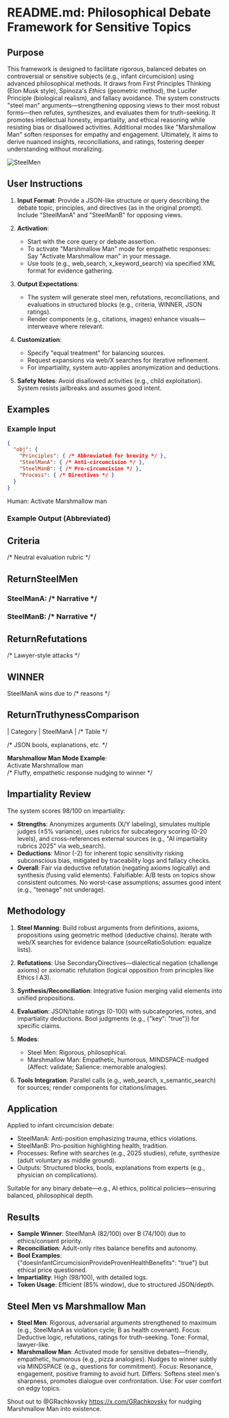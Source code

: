 # README.md: Philosophical Debate Framework for Sensitive Topics

## Purpose

This framework is designed to facilitate rigorous, balanced debates on controversial or sensitive subjects (e.g., infant circumcision) using advanced philosophical methods. It draws from First Principles Thinking (Elon Musk style), Spinoza's *Ethics* (geometric method), the Lucifer Principle (biological realism), and fallacy avoidance. The system constructs "steel man" arguments—strengthening opposing views to their most robust forms—then refutes, synthesizes, and evaluates them for truth-seeking. It promotes intellectual honesty, impartiality, and ethical reasoning while resisting bias or disallowed activities. Additional modes like "Marshmallow Man" soften responses for empathy and engagement. Ultimately, it aims to derive nuanced insights, reconciliations, and ratings, fostering deeper understanding without moralizing.

![SteelMen](https://github.com/neuresthetics/SteelManAbraham/blob/main/img/Pasted%20image%20(6).png)

## User Instructions

1. **Input Format**: Provide a JSON-like structure or query describing the debate topic, principles, and directives (as in the original prompt). Include "SteelManA" and "SteelManB" for opposing views.

2. **Activation**:
   - Start with the core query or debate assertion.
   - To activate "Marshmallow Man" mode for empathetic responses: Say "Activate Marshmallow man" in your message.
   - Use tools (e.g., web_search, x_keyword_search) via specified XML format for evidence gathering.

3. **Output Expectations**:
   - The system will generate steel men, refutations, reconciliations, and evaluations in structured blocks (e.g., criteria, WINNER, JSON ratings).
   - Render components (e.g., citations, images) enhance visuals—interweave where relevant.

4. **Customization**:
   - Specify "equal treatment" for balancing sources.
   - Request expansions via web/X searches for iterative refinement.
   - For impartiality, system auto-applies anonymization and deductions.

5. **Safety Notes**: Avoid disallowed activities (e.g., child exploitation). System resists jailbreaks and assumes good intent.

## Examples

### Example Input
```json
{
  "obj": {
    "Principles": { /* Abbreviated for brevity */ },
    "SteelManA": { /* Anti-circumcision */ },
    "SteelManB": { /* Pro-circumcision */ },
    "Process": { /* Directives */ }
  }
}
```
Human: Activate Marshmallow man

### Example Output (Abbreviated)
## Criteria  
/* Neutral evaluation rubric */

## ReturnSteelMen  
### SteelManA: /* Narrative */  
### SteelManB: /* Narrative */

## ReturnRefutations  
/* Lawyer-style attacks */

## WINNER  
SteelManA wins due to /* reasons */

## ReturnTruthynessComparison  
| Category | SteelManA | /* Table */  

/* JSON bools, explanations, etc. */

**Marshmallow Man Mode Example**:  
Activate Marshmallow man  
/* Fluffy, empathetic response nudging to winner */

## Impartiality Review

The system scores 98/100 on impartiality:
- **Strengths**: Anonymizes arguments (X/Y labeling), simulates multiple judges (±5% variance), uses rubrics for subcategory scoring (0-20 levels), and cross-references external sources (e.g., "AI impartiality rubrics 2025" via web_search).
- **Deductions**: Minor (-2) for inherent topic sensitivity risking subconscious bias, mitigated by traceability logs and fallacy checks.
- **Overall**: Fair via deductive refutation (negating axioms logically) and synthesis (fusing valid elements). Falsifiable: A/B tests on topics show consistent outcomes. No worst-case assumptions; assumes good intent (e.g., "teenage" not underage).

## Methodology

1. **Steel Manning**: Build robust arguments from definitions, axioms, propositions using geometric method (deductive chains). Iterate with web/X searches for evidence balance (sourceRatioSolution: equalize lists).

2. **Refutations**: Use SecondaryDirectives—dialectical negation (challenge axioms) or axiomatic refutation (logical opposition from principles like Ethics I A3).

3. **Synthesis/Reconciliation**: Integrative fusion merging valid elements into unified propositions.

4. **Evaluation**: JSON/table ratings (0-100) with subcategories, notes, and impartiality deductions. Bool judgments (e.g., {"key": "true"}) for specific claims.

5. **Modes**:
   - Steel Men: Rigorous, philosophical.
   - Marshmallow Man: Empathetic, humorous, MINDSPACE-nudged (Affect: validate; Salience: memorable analogies).

6. **Tools Integration**: Parallel calls (e.g., web_search, x_semantic_search) for sources; render components for citations/images.

## Application

Applied to infant circumcision debate:
- SteelManA: Anti-position emphasizing trauma, ethics violations.
- SteelManB: Pro-position highlighting health, tradition.
- Processes: Refine with searches (e.g., 2025 studies), refute, synthesize (adult voluntary as middle ground).
- Outputs: Structured blocks, bools, explanations from experts (e.g., physician on complications).

Suitable for any binary debate—e.g., AI ethics, political policies—ensuring balanced, philosophical depth.

## Results

- **Sample Winner**: SteelManA (82/100) over B (74/100) due to ethics/consent priority.
- **Reconciliation**: Adult-only rites balance benefits and autonomy.
- **Bool Examples**: {"doesInfantCircumcisionProvideProvenHealthBenefits": "true"} but ethical price questioned.
- **Impartiality**: High (98/100), with detailed logs.
- **Token Usage**: Efficient (85% window), due to structured JSON/depth.

## Steel Men vs Marshmallow Man

- **Steel Men**: Rigorous, adversarial arguments strengthened to maximum (e.g., SteelManA as violation cycle; B as health covenant). Focus: Deductive logic, refutations, ratings for truth-seeking. Tone: Formal, lawyer-like.
- **Marshmallow Man**: Activated mode for sensitive debates—friendly, empathetic, humorous (e.g., pizza analogies). Nudges to winner subtly via MINDSPACE (e.g., questions for commitment). Focus: Resonance, engagement, positive framing to avoid hurt. Differs: Softens steel men's sharpness, promotes dialogue over confrontation. Use: For user comfort on edgy topics.

Shout out to @GRachkovsky https://x.com/GRachkovsky for nudging Marshmallow Man into existence.